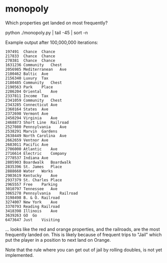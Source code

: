 # monopoly
Which properties get landed on most frequently?


python ./monopoly.py | tail -45 | sort -n

Example output after 100,000,000 iterations:

```
197491	Chance	Chance
217833	Chance	Chance
270381	Chance	Chance
1631236	Community	Chest
2056985	Mediterranean	Ave
2100462	Baltic	Ave
2156340	Luxury	Tax
2180485	Community	Chest
2190563	Park	Place
2286204	Oriental	Ave
2337811	Income	Tax
2341059	Community	Chest
2343285	Connecticut	Ave
2360164	States	Ave
2372698	Vermont	Ave
2450294	Virginia	Ave
2468873	Short Line	Railroad
2527080	Pennsylvania	Ave
2538291	Marvin	Gardens
2638449	North Carolina	Ave
2662659	Ventnor	Ave
2683011	Pacific	Ave
2706000	Atlantic	Ave
2716614	Electric	Company
2778537	Indiana	Ave
2805903	Boardwalk	Boardwalk
2835396	St. James	Place
2888660	Water	Works
2903619	Kentucky	Ave
2937379	St. Charles	Place
2965557	Free	Parking
3010797	Tennessee	Ave
3065278	Pennsylvania	Railroad
3198498	B. & O.	Railroad
3274007	New York	Ave
3370793	Reading	Railroad
3418398	Illinois	Ave
3639263	GO	Go
6473647	Just	Visiting
```

... looks like the red and orange properties, and the railroads, are the most frequently landed on.  This is likely because of frequent trips to "Jail" which put the player in a position to next land on Orange.

Note that the rule where you can get out of jail by rolling doubles, is not yet implemented.
